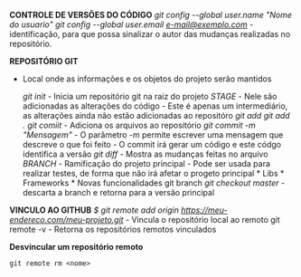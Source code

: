 **CONTROLE DE VERSÕES DO CÓDIGO**
    *git config --global user.name "Nome do usuario"*
    *git config --global user.email e-mail@exemplo.com*
        - identificação, para que possa sinalizar o autor das mudanças realizadas no repositório.

**REPOSITÓRIO GIT**

- Local onde as informações e os objetos do projeto serão mantidos

    *git init*
        - Inicia um repositório git na raiz do projeto
    *STAGE*
        - Nele são adicionadas as alterações do código
        - Este é apenas um intermediário, as alterações ainda não estão adicionadas ao repositóro
            *git add <arquivo>*
            *git add .*
    *git comiit*
        - Adiciona os arquivos ao repositório
            *git commit -m "Mensagem"*
                - O parãmetro *-m* permite escrever uma mensagem que descreve o que foi feito
                - O commit irá gerar um código e este códgo identifica a versão
    *git diff*
        - Mostra as mudanças feitas no arquivo
    *BRANCH*
        - Ramificação do projeto principal
        - Pode ser usada para realizar testes, de forma que não irá afetar o progeto principal
            * Libs
            * Frameworks
            * Novas funcionalidades
        git branch <nome>
    *git checkout master*
            - descarta a branch e retorna para a versão principal

**VINCULO AO GITHUB**
    *$ git remote add origin https://meu-endereco.com/meu-projeto.git*
        - Vincula o repositório local ao remoto
    git remote -v
        - Retorna os repositórios remotos vinculados

**Desvincular um repositório remoto**

	git remote rm <nome>